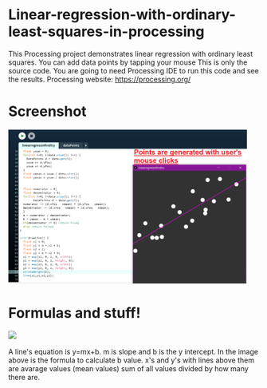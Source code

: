 # Linear-regression-with-ordinary-least-squares-in-processing
This Processing project demonstrates linear regression with ordinary least squares. You can add data points by tapping your mouse
This is only the source code. You are going to need Processing IDE to run this code and see the results.
Processing website: https://processing.org/
# Screenshot
<img src="/ssforlinearreg/ss1.png?raw=true" width="480">

# Formulas and stuff!


<img src="https://cdn.technologynetworks.com/tn/images/body/juuu1538567366342.pngraw=true" width="720">



A line's equation is y=mx+b. m is slope and b is the y intercept.
In the image above is the formula to calculate b value.
x's and y's with lines above them are avarage values (mean values)     sum of all values divided by how many there are.


